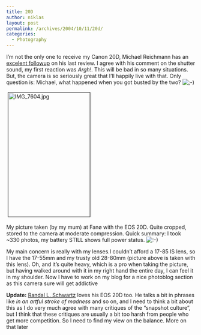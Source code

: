 ```yaml
---
title: 20D
author: niklas
layout: post
permalink: /archives/2004/10/11/20d/
categories:
  - Photography
---
```

I&#8217;m not the only one to receive my Canon 20D, Michael Reichmann has an [excelent followup][1] on his last review. I agree with his comment on the shutter sound, my first reaction was *Argh!*. This will be bad in so many situations. But, the camera is so seriously great that I&#8217;ll happily live with that. Only question is: Michael, what happened when you got busted by the two? <img src='http://blog.saers.com/wp-includes/images/smilies/icon_wink.gif' alt=';-)' class='wp-smiley' /> 

<a rel="lightbox[photoblog]" href="/photoblog/IMG_7604.jpg" onclick="window.open('http://niklas.saers.com/blog/wp-content/images/IMG_7604.jpg','popup','width=444,height=666,scrollbars=no,resizable=yes,toolbar=no,directories=no,location=no,menubar=no,status=yes,left=0,top=0');return false"><img src="/photoblog/IMG_7604-tm.jpg" height="331" width="218" border="1" hspace="4" vspace="4" alt="IMG_7604.jpg" title="IMG_7604.jpg" /></a>  
  
My picture taken (by my mum) at Fan&#248; with the EOS 20D. Quite cropped, stored to the camera at moderate compression. Quick summary: I took ~330 photos, my battery STILL shows full power status. <img src='http://blog.saers.com/wp-includes/images/smilies/icon_smile.gif' alt=':-)' class='wp-smiley' /> 

My main concern is really with my lenses.I couldn&#8217;t afford a 17-85 IS lens, so I have the 17-55mm and my trusty old 28-80mm (picture above is taken with this lens). Oh, and it&#8217;s quite heavy, which is a pro when taking the picture, but having walked around with it in my right hand the entire day, I can feel it in my shoulder. Now I have to work on my blog for a nice photoblog section as this camera sure will get addictive 

**Update:** [Randal L. Schwartz][2] loves his EOS 20D too. He talks a bit in phrases like *in an artful stroke of madness* and so on, and I need to think a bit about this as I do very much agree with many critiques of the &#8220;snapshot culture&#8221;, but I think that these critiques are usually a bit too harsh from people who get more competition. So I need to find my view on the balance. More on that later

 [1]: http://www.luminous-landscape.com/reviews/cameras/20d-location.shtml
 [2]: http://digitalmedia.oreilly.com/2004/10/06/canon20d.html